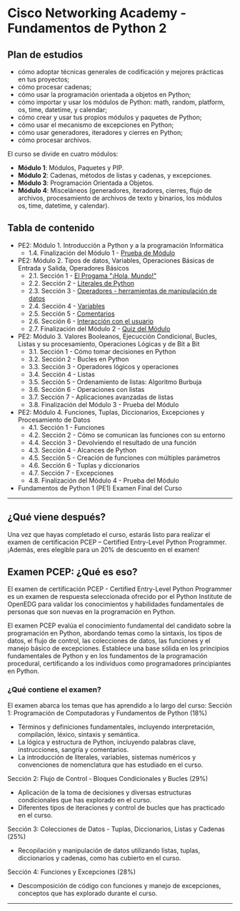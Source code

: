 # Cisco Networking Academy - Fundamentos de Python 2

## Plan de estudios

- cómo adoptar técnicas generales de codificación y mejores prácticas en tus proyectos;
- cómo procesar cadenas;
- cómo usar la programación orientada a objetos en Python;
- cómo importar y usar los módulos de Python: math, random, platform, os, time, datetime, y calendar;
- cómo crear y usar tus propios módulos y paquetes de Python;
- cómo usar el mecanismo de excepciones en Python;
- cómo usar generadores, iteradores y cierres en Python;
- cómo procesar archivos.

El curso se divide en cuatro módulos:

- **Módulo 1**: Módulos, Paquetes y PIP.
- **Módulo 2**: Cadenas, métodos de listas y cadenas, y excepciones.
- **Módulo 3**: Programación Orientada a Objetos.
- **Módulo 4**: Misceláneos (generadores, iteradores, cierres, flujo de archivos, procesamiento de archivos de texto y binarios, los módulos os, time, datetime, y calendar).

## Tabla de contenido

- PE2: Módulo 1. Introducción a Python y a la programación Informática
  - 1.4. Finalización del Módulo 1 - [Prueba de Módulo](modulo-01/1-4.md)
- PE2: Módulo 2. Tipos de datos, Variables, Operaciones Básicas de Entrada y Salida, Operadores Básicos
  - 2.1. Sección 1 - [El Progama "¡Hola, Mundo!"](modulo-02/2-1.md)
  - 2.2. Sección 2 - [Literales de Python](modulo-02/2-2.md)
  - 2.3. Sección 3 - [Operadores - herramientas de manipulación de datos](modulo-02/2-3.md)
  - 2.4. Sección 4 - [Variables](modulo-02/2-4.md)
  - 2.5. Sección 5 - [Comentarios](modulo-02/2-5.md)
  - 2.6. Sección 6 - [Interacción con el usuario](modulo-02/2-6.md)
  - 2.7. Finalización del Módulo 2 - [Quiz del Módulo](modulo-02/2-7.md)
- PE2: Módulo 3. Valores Booleanos, Ejecucción Condicional, Bucles, Listas y su procesamiento, Operaciones Lógicas y de Bit a Bit
  - 3.1. Sección 1 - Cómo tomar decisiones en Python
  - 3.2. Sección 2 - Bucles en Python
  - 3.3. Sección 3 - Operadores lógicos y operaciones
  - 3.4. Sección 4 - Listas
  - 3.5. Sección 5 - Ordenamiento de listas: Algoritmo Burbuja
  - 3.6. Sección 6 - Operaciones con listas
  - 3.7. Sección 7 - Aplicaciones avanzadas de listas
  - 3.8. Finalización del Módulo 3 - Prueba del Módulo
- PE2: Módulo 4. Funciones, Tuplas, Diccionarios, Excepciones y Procesamiento de Datos
  - 4.1. Sección 1 - Funciones
  - 4.2. Sección 2 - Cómo se comunican las funciones con su entorno
  - 4.4. Sección 3 - Devolviendo el resultado de una función
  - 4.3. Sección 4 - Alcances de Python
  - 4.5. Sección 5 - Creación de funciones con múltiples parámetros
  - 4.6. Sección 6 - Tuplas y diccionarios
  - 4.7. Sección 7 - Excepciones
  - 4.8. Finalización del Módulo 4 - Prueba del Módulo
- Fundamentos de Python 1 (PE1) Examen Final del Curso

---

## ¿Qué viene después?

Una vez que hayas completado el curso, estarás listo para realizar el examen de certificación PCEP – Certified Entry-Level Python Programmer. ¡Además, eres elegible para un 20% de descuento en el examen!

## Examen PCEP: ¿Qué es eso?

El examen de certificación PCEP - Certified Entry-Level Python Programmer es un examen de respuesta seleccionada ofrecido por el Python Institute de OpenEDG para validar los conocimientos y habilidades fundamentales de personas que son nuevas en la programación en Python.

El examen PCEP evalúa el conocimiento fundamental del candidato sobre la programación en Python, abordando temas como la sintaxis, los tipos de datos, el flujo de control, las colecciones de datos, las funciones y el manejo básico de excepciones. Establece una base sólida en los principios fundamentales de Python y en los fundamentos de la programación procedural, certificando a los individuos como programadores principiantes en Python.

### ¿Qué contiene el examen?

El examen abarca los temas que has aprendido a lo largo del curso:
Sección 1: Programación de Computadoras y Fundamentos de Python (18%)

- Términos y definiciones fundamentales, incluyendo interpretación, compilación, léxico, sintaxis y semántica.
- La lógica y estructura de Python, incluyendo palabras clave, instrucciones, sangría y comentarios.
- La introducción de literales, variables, sistemas numéricos y convenciones de nomenclatura que has estudiado en el curso.

Sección 2: Flujo de Control - Bloques Condicionales y Bucles (29%)

- Aplicación de la toma de decisiones y diversas estructuras condicionales que has explorado en el curso.
- Diferentes tipos de iteraciones y control de bucles que has practicado en el curso.

Sección 3: Colecciones de Datos - Tuplas, Diccionarios, Listas y Cadenas (25%)

- Recopilación y manipulación de datos utilizando listas, tuplas, diccionarios y cadenas, como has cubierto en el curso.

Sección 4: Funciones y Excepciones (28%)

- Descomposición de código con funciones y manejo de excepciones, conceptos que has explorado durante el curso.

---
